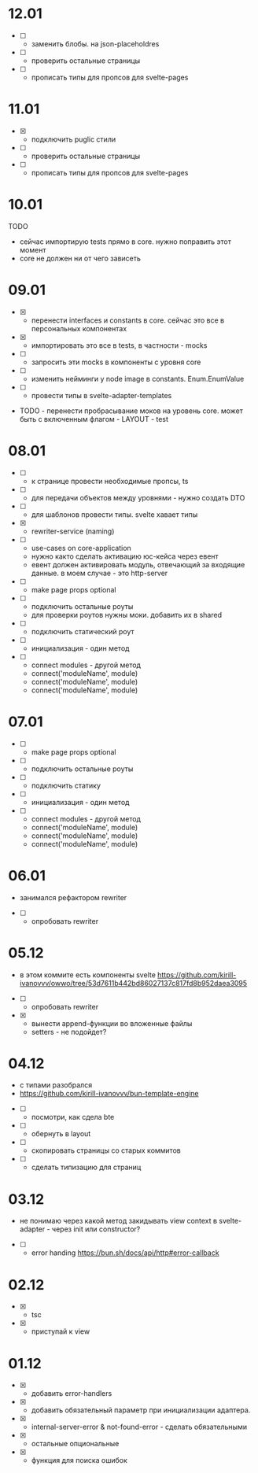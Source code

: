 # 12.01

- [ ] - заменить блобы. на json-placeholdres
- [ ] - проверить остальные страницы
- [ ] - прописать типы для пропсов для svelte-pages

# 11.01

- [x] - подключить puglic стили
- [ ] - проверить остальные страницы
- [ ] - прописать типы для пропсов для svelte-pages

# 10.01

TODO

- сейчас импортирую tests прямо в core. нужно поправить этот момент
- core не должен ни от чего зависеть

# 09.01

- [x] - перенести interfaces и constants в core. сейчас это все в персональных компонентах
- [x] - импортировать это все в tests, в частности - mocks
- [ ] - запросить эти mocks в компоненты с уровня core
- [ ] - изменить нейминги у node image в constants. Enum.EnumValue
- [ ] - провести типы в svelte-adapter-templates

- TODO - перенести пробрасывание моков на уровень core. может быть с включенным флагом - LAYOUT - test

# 08.01

- [ ] - к страницe провести необходимые пропсы, ts
- [ ] - для передачи объектов между уровнями - нужно создать DTO
- [ ] - для шаблонов провести типы. svelte хавает типы

- [x] - rewriter-service (naming)
- [ ] - use-cases on core-application
  - нужно както сделать активацию юс-кейса через евент
  - евент должен активировать модуль, отвечающий за входящие данные. в моем случае - это http-server

- [ ] - make page props optional
- [ ] - подключить остальные роуты
  - для проверки роутов нужны моки. добавить их в shared
- [ ] - подключить статический роут

- [ ] - инициализация - один метод
- [ ] - connect modules - другой метод
  - connect('moduleName', module)
  - connect('moduleName', module)
  - connect('moduleName', module)

# 07.01

- [ ] - make page props optional
- [ ] - подключить остальные роуты
- [ ] - подключить статику

- [ ] - инициализация - один метод
- [ ] - connect modules - другой метод
  - connect('moduleName', module)
  - connect('moduleName', module)
  - connect('moduleName', module)

# 06.01

- занимался рефактором rewriter
- [ ] - опробовать rewriter

# 05.12

- в этом коммите есть компоненты svelte
  https://github.com/kirill-ivanovvv/owwo/tree/53d7611b442bd86027137c817fd8b952daea3095

- [ ] - опробовать rewriter
- [x] - вынести append-функции во вложенные файлы
  - setters - не подойдет?

# 04.12

- с типами разобрался
- https://github.com/kirill-ivanovvv/bun-template-engine

- [ ] - посмотри, как сдела bte
- [ ] - обернуть в layout
- [ ] - скопировать страницы со старых коммитов
- [ ] - сделать типизацию для страниц

# 03.12

- не понимаю через какой метод закидывать view context в svelte-adapter - через init или constructor?
- [ ] - error handing https://bun.sh/docs/api/http#error-callback

# 02.12

- [x] - tsc
- [x] - приступай к view

# 01.12

- [x] - добавить error-handlers
- [x] - добавить обязательный параметр при инициализации адаптера.
- [x] - internal-server-error & not-found-error - сделать обязательными
- [x] - остальные опциональные
- [x] - функция для поиска ошибок
